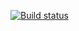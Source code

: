 [![Build status](https://ci.appveyor.com/api/projects/status/wyydj09dov2hqamj?svg=true)](https://ci.appveyor.com/project/EfimovSI/aqa-1-2-api-ci-1)